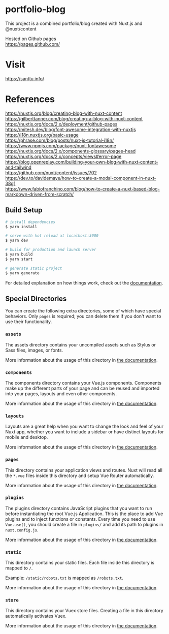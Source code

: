 # portfolio-blog
This project is a combined portfolio/blog created with Nuxt.js and @nuxt/content

Hosted on Github pages  
https://pages.github.com/

# Visit
https://santtu.info/

# References
https://nuxtjs.org/blog/creating-blog-with-nuxt-content  
https://gilberttanner.com/blog/creating-a-blog-with-nuxt-content  
https://nuxtjs.org/docs/2.x/deployment/github-pages  
https://mitesh.dev/blog/font-awesome-integration-with-nuxtjs  
https://i18n.nuxtjs.org/basic-usage  
https://phrase.com/blog/posts/nuxt-js-tutorial-i18n/  
https://www.npmjs.com/package/nuxt-fontawesome  
https://nuxtjs.org/docs/2.x/components-glossary/pages-head  
https://nuxtjs.org/docs/2.x/concepts/views#error-page  
https://blog.openreplay.com/building-your-own-blog-with-nuxt-content-and-tailwind  
https://github.com/nuxt/content/issues/702  
https://dev.to/davidemaye/how-to-create-a-modal-component-in-nuxt-38g1  
https://www.fabiofranchino.com/blog/how-to-create-a-nuxt-based-blog-markdown-driven-from-scratch/  

## Build Setup

```bash
# install dependencies
$ yarn install

# serve with hot reload at localhost:3000
$ yarn dev

# build for production and launch server
$ yarn build
$ yarn start

# generate static project
$ yarn generate
```

For detailed explanation on how things work, check out the [documentation](https://nuxtjs.org).

## Special Directories

You can create the following extra directories, some of which have special behaviors. Only `pages` is required; you can delete them if you don't want to use their functionality.

### `assets`

The assets directory contains your uncompiled assets such as Stylus or Sass files, images, or fonts.

More information about the usage of this directory in [the documentation](https://nuxtjs.org/docs/2.x/directory-structure/assets).

### `components`

The components directory contains your Vue.js components. Components make up the different parts of your page and can be reused and imported into your pages, layouts and even other components.

More information about the usage of this directory in [the documentation](https://nuxtjs.org/docs/2.x/directory-structure/components).

### `layouts`

Layouts are a great help when you want to change the look and feel of your Nuxt app, whether you want to include a sidebar or have distinct layouts for mobile and desktop.

More information about the usage of this directory in [the documentation](https://nuxtjs.org/docs/2.x/directory-structure/layouts).


### `pages`

This directory contains your application views and routes. Nuxt will read all the `*.vue` files inside this directory and setup Vue Router automatically.

More information about the usage of this directory in [the documentation](https://nuxtjs.org/docs/2.x/get-started/routing).

### `plugins`

The plugins directory contains JavaScript plugins that you want to run before instantiating the root Vue.js Application. This is the place to add Vue plugins and to inject functions or constants. Every time you need to use `Vue.use()`, you should create a file in `plugins/` and add its path to plugins in `nuxt.config.js`.

More information about the usage of this directory in [the documentation](https://nuxtjs.org/docs/2.x/directory-structure/plugins).

### `static`

This directory contains your static files. Each file inside this directory is mapped to `/`.

Example: `/static/robots.txt` is mapped as `/robots.txt`.

More information about the usage of this directory in [the documentation](https://nuxtjs.org/docs/2.x/directory-structure/static).

### `store`

This directory contains your Vuex store files. Creating a file in this directory automatically activates Vuex.

More information about the usage of this directory in [the documentation](https://nuxtjs.org/docs/2.x/directory-structure/store).
